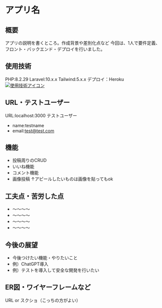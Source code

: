 # アプリ名
## 概要
アプリの説明を書くところ。作成背景や差別化点など
今回は、1人で要件定義、フロント・バックエンド・デプロイを行いました。
## 使用技術
PHP:8.2.29
Laravel:10.x.x
Tailwind:5.x.x
デプロイ：Heroku
[![使用技術アイコン](https://skillicons.dev/icons?i=php,laravel,tailwind,heroku)](https://skillicons.dev)
## URL・テストユーザー
URL:localhost:3000
テストユーザー
- name:testname
- email:test@test.com
## 機能
- 投稿周りのCRUD
- いいね機能
- コメント機能
- 画像投稿
↑アピールしたいものは画像を貼ってもok
## 工夫点・苦労した点
- 〜〜〜〜
- 〜〜〜〜
- 〜〜〜〜
- 〜〜〜〜
## 今後の展望
- 今後つけたい機能・やりたいこと
- 例）ChatGPT導入
- 例）テストを導入して安全な開発を行いたい
## ER図・ワイヤーフレームなど
URL or スクショ（こっちの方がよい）